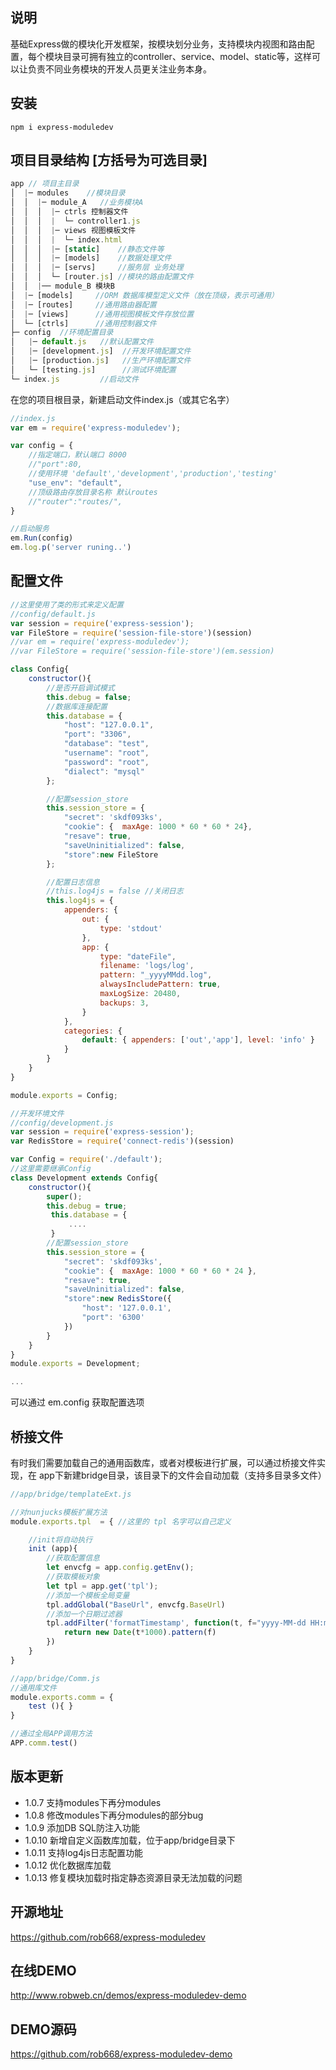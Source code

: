## 说明
基础Express做的模块化开发框架，按模块划分业务，支持模块内视图和路由配置，每个模块目录可拥有独立的controller、service、model、static等，这样可以让负责不同业务模块的开发人员更关注业务本身。

## 安装
```shell
npm i express-moduledev
```

## 项目目录结构 [方括号为可选目录]
```js
app // 项目主目录
│  |─ modules    //模块目录
│  │  |─ module_A   //业务模块A
│  │  │  |─ ctrls 控制器文件
│  │  │  |  └─ controller1.js
│  │  │  |─ views 视图模板文件
│  │  │  |  └─ index.html
│  │  │  |─ [static]    //静态文件等
│  │  │  |─ [models]    //数据处理文件
│  │  │  |─ [servs]     //服务层 业务处理
│  │  │  └─ [router.js] //模块的路由配置文件
│  │  |── module_B 模块B
│  |─ [models]     //ORM 数据库模型定义文件（放在顶级，表示可通用）
│  |─ [routes]     //通用路由器配置
│  |─ [views]      //通用视图模板文件存放位置
│  └─ [ctrls]      //通用控制器文件
├─ config  //环境配置目录
│   |─ default.js   //默认配置文件
│   |─ [development.js]  //开发环境配置文件
│   |─ [production.js]   //生产环境配置文件
│   └─ [testing.js]      //测试环境配置
└─ index.js         //启动文件
```

在您的项目根目录，新建启动文件index.js（或其它名字）
```javascript
//index.js
var em = require('express-moduledev');

var config = {
    //指定端口，默认端口 8000
    //"port":80,
    //使用环境 'default','development','production','testing'
    "use_env": "default",
    //顶级路由存放目录名称 默认routes
    //"router":"routes/",
}

//启动服务
em.Run(config)
em.log.p('server runing..')
```

## 配置文件
```js
//这里使用了类的形式来定义配置
//config/default.js
var session = require('express-session');
var FileStore = require('session-file-store')(session)
//var em = require('express-moduledev');
//var FileStore = require('session-file-store')(em.session)

class Config{
    constructor(){
        //是否开启调试模式
        this.debug = false;
        //数据库连接配置
        this.database = {
            "host": "127.0.0.1",
            "port": "3306",
            "database": "test",
            "username": "root",
            "password": "root",
            "dialect": "mysql"
        };

        //配置session_store
        this.session_store = {
            "secret": 'skdf093ks',
            "cookie": {  maxAge: 1000 * 60 * 60 * 24},
            "resave": true,
            "saveUninitialized": false,
            "store":new FileStore
        };

        //配置日志信息
        //this.log4js = false //关闭日志
        this.log4js = {
            appenders: {
                out: {
                    type: 'stdout'
                },
                app: {
                    type: "dateFile",
                    filename: 'logs/log',
                    pattern: "_yyyyMMdd.log",
                    alwaysIncludePattern: true,
                    maxLogSize: 20480,
                    backups: 3,
                }
            },
            categories: {
                default: { appenders: ['out','app'], level: 'info' }
            }
        }
    }
}

module.exports = Config;

//开发环境文件
//config/development.js
var session = require('express-session');
var RedisStore = require('connect-redis')(session)

var Config = require('./default');
//这里需要继承Config
class Development extends Config{
    constructor(){
        super();
        this.debug = true;
         this.database = {
             ....
         }
        //配置session_store
        this.session_store = {
            "secret": 'skdf093ks',
            "cookie": {  maxAge: 1000 * 60 * 60 * 24 },
            "resave": true,
            "saveUninitialized": false,
            "store":new RedisStore({
                "host": '127.0.0.1',
                "port": '6300'
            })
        }
    }
}
module.exports = Development;

...
```
可以通过 em.config 获取配置选项

## 桥接文件
有时我们需要加载自己的通用函数库，或者对模板进行扩展，可以通过桥接文件实现，在 app下新建bridge目录，该目录下的文件会自动加载（支持多目录多文件）
```javascript
//app/bridge/templateExt.js

//对nunjucks模板扩展方法
module.exports.tpl  = { //这里的 tpl 名字可以自己定义

    //init将自动执行
    init (app){
        //获取配置信息
        let envcfg = app.config.getEnv();
        //获取模板对象
        let tpl = app.get('tpl');
        //添加一个模板全局变量
        tpl.addGlobal("BaseUrl", envcfg.BaseUrl)
        //添加一个日期过滤器
        tpl.addFilter('formatTimestamp', function(t, f="yyyy-MM-dd HH:mm:ss"){
            return new Date(t*1000).pattern(f)
        })
    }
}

//app/bridge/Comm.js
//通用库文件
module.exports.comm = {
    test (){ }
}

//通过全局APP调用方法
APP.comm.test()
```


## 版本更新
- 1.0.7 支持modules下再分modules
- 1.0.8 修改modules下再分modules的部分bug
- 1.0.9 添加DB SQL防注入功能
- 1.0.10 新增自定义函数库加载，位于app/bridge目录下
- 1.0.11 支持log4js日志配置功能
- 1.0.12 优化数据库加载
- 1.0.13 修复模块加载时指定静态资源目录无法加载的问题

## 开源地址
https://github.com/rob668/express-moduledev

## 在线DEMO
http://www.robweb.cn/demos/express-moduledev-demo

## DEMO源码
https://github.com/rob668/express-moduledev-demo
